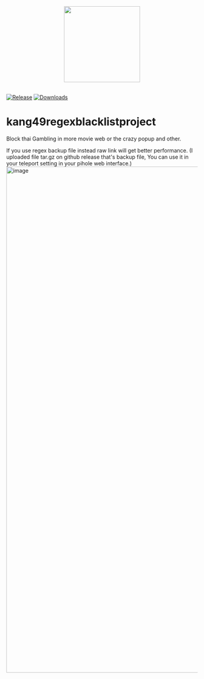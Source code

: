 <div style="text-align:center;">
  <a href="https://www.buymeacoffee.com/metakeen"><img src="https://img.buymeacoffee.com/button-api/?text=Buy me a coffee&emoji=&slug=metakeen&button_colour=FFDD00&font_colour=000000&font_family=Cookie&outline_colour=000000&coffee_colour=ffffff" width="200px"/></a>
</div>

<br>

[![Release](https://img.shields.io/github/release/kang49/kang49regexblacklistproject.svg?style=for-the-badge&logo=appveyor)](https://github.com/kang49/kang49regexblacklistproject/releases)
[![Downloads](https://img.shields.io/github/downloads/kang49/kang49regexblacklistproject/total.svg?style=for-the-badge&logo=appveyor)](https://github.com/kang49/kang49regexblacklistproject/releases)

# kang49regexblacklistproject
Block thai Gambling in more movie web or the crazy popup
and other.

If you use regex backup file instead raw link will get better performance. (I uploaded file tar.gz on github release that's backup file, You can use it in your teleport setting in your pihole web interface.)
<img width="1332" alt="image" src="https://user-images.githubusercontent.com/81503963/154835706-2e16eab3-12bf-4c8f-ab07-fa563b83380b.png">
